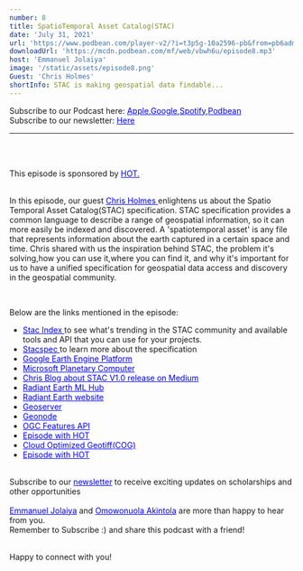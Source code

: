 ```yaml
---
number: 8
title: SpatioTemporal Asset Catalog(STAC)
date: 'July 31, 2021'
url: 'https://www.podbean.com/player-v2/?i=t3p5g-10a2596-pb&from=pb6admin'
downloadUrl: 'https://mcdn.podbean.com/mf/web/vbwh6u/episode8.mp3'
host: 'Emmanuel Jolaiya'
image: '/static/assets/episode8.png'
Guest: 'Chris Holmes'
shortInfo: STAC is making geospatial data findable...
---
```


Subscribe to our Podcast here: <a target="_blank" href="https://podcasts.apple.com/ng/podcast/africa-geoconvo-podcast/id1549049632" style='color:blue;'>Apple</a>,<a target="_blank" href="https://www.google.com/podcasts?feed=aHR0cHM6Ly9mZWVkLnBvZGJlYW4uY29tL2FmcmljYWdlb2NvbnZvL2ZlZWQueG1s" style='color:blue;'>Google</a>,<a target="_blank" href="https://africageoconvo.podbean.com/" style='color:blue;'>Spotify</a>,<a target="_blank" href="https://africageoconvo.podbean.com/" style='color:blue;'>Podbean</a><br>
Subscribe to our newsletter: <a target="_blank" href="https://mailchi.mp/431d1fc48f4b/africa-geo-convo-mailing-list" style='color:blue;'>Here</a>
<hr>
<br><br>

This episode is sponsored by <a href='https://www.hotosm.org/' target='_blank' style='color:blue'>HOT.</a>
<br><br>


In this episode, our guest <a target="_blank" href="https://www.linkedin.com/in/opencholmes/" style='color:blue;'>Chris Holmes </a> enlightens us about the Spatio Temporal Asset Catalog(STAC) specification. STAC specification provides a common language to describe a range of geospatial information, so it can more easily be indexed and discovered. A 'spatiotemporal asset' is any file that represents information about the earth captured in a certain space and time. Chris shared with us the inspiration behind STAC, the problem it's solving,how you can use it,where you can find it, and why it's important for us to have a unified specification for geospatial data access and discovery in the geospatial community.

<br>

<p>Below are the links mentioned in the episode:</p>

<ul>

<li><a href='http://stacindex.org' target='_blank' style='color:blue'>Stac Index 
</a> to see what's trending in the STAC community and available tools and API that you can use for your projects.</li>

<li><a href='https://stacspec.org/' target='_blank' style='color:blue'>Stacspec
</a> to learn more about the specification</li>

<li><a href='https://earthengine.google.com/' target='_blank' style='color:blue'>Google Earth Engine Platform
</a></li>

<li><a href='https://planetarycomputer.microsoft.com/' target='_blank' style='color:blue'>Microsoft Planetary Computer
</a></li>

<li><a href='https://medium.com/radiant-earth-insights/stac-api-version-1-0-0-beta-2-released-ea7d321db84d' target='_blank' style='color:blue'>Chris Blog about STAC V1.0 release on Medium
</a></li>

<li><a href='https://www.radiant.earth/mlhub/' target='_blank' style='color:blue'>Radiant Earth ML Hub
</a></li>

<li><a href='https://www.radiant.earth/' target='_blank' style='color:blue'>Radiant Earth website
</a></li>

<li><a href='https://www.geoserver.org/' target='_blank' style='color:blue'>Geoserver
</a></li>

<li><a href='https://www.geonode.org/' target='_blank' style='color:blue'>Geonode</a></li>


<li><a href='https://ogcapi.ogc.org/features/' target='_blank' style='color:blue'>OGC Features API
</a></li>

<li><a href='https://africageoconvo.com/shows/2' target='_blank' style='color:blue'>Episode with HOT
</a></li>

<li><a href='https://www.cogeo.org/' target='_blank' style='color:blue'>Cloud Optimized Geotiff(COG)
</a></li>

<li><a href='https://africageoconvo.com/shows/2' target='_blank' style='color:blue'>Episode with HOT
</a></li>

</ul>


<br>
Subscribe to our <a href='https://mailchi.mp/431d1fc48f4b/africa-geo-convo-mailing-list' target='_blank' style='color:blue'> newsletter</a> to receive exciting updates on scholarships and other opportunities</li>
<br><br>
<a href='https://www.twitter.com/jeafreezy' target='_blank' style='color:blue'> Emmanuel Jolaiya</a> and <a href='https://twitter.com/Svelte_mo' target='_blank' style='color:blue'> Omowonuola Akintola</a> are more than happy to hear from you.</li>

<br>
Remember to Subscribe :) and share this podcast with a friend! <br><br>

Happy to connect with you!